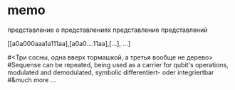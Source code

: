 # memo
 представление о представлениях
 представление представлений

[[a0a000aaa1a111aa],[a0a0....11aa],[...], ...]

#<Три сосны, одна вверх тормашкой, а третья вообще не дерево>
#Sequense can be repeated, being used as a carrier for qubit's operations, modulated and demodulated, symbolic differentiert- oder integriertbar
#&much more ... 
